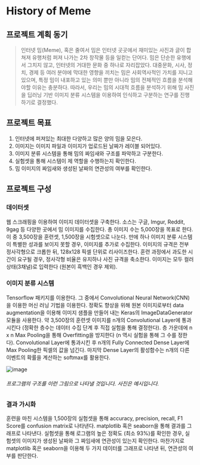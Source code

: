 # History of Meme

## 프로젝트 계획 동기
> 인터넷 밈(Meme), 혹은 줄여서 밈은 인터넷 곳곳에서 재미있는 사진과 글이 합쳐져 유행처럼 퍼져 나가는 2차 창작물 등을 일컫는 단어다. 밈은 단순한 유행에서 그치지 않고, 인터넷의 거대한 문화 중 하나로 자리잡았다. 대중문화, 시사, 정치, 경제 등 여러 분야에 막대한 영향을 끼치는 밈은 사회역사적인 가치를 지니고 있으며, 특정 밈이 내포하고 있는 의미 뿐만 아니라 밈의 전체적인 흐름을 분석해야할 이유는 충분하다. 따라서, 우리는 밈의 시대적 흐름을 분석하기 위해 밈 사진을 딥러닝 기반 이미지 분류 시스템을 이용하여 인식하고 구분하는 연구를 진행하기로 결정했다. 

## 프로젝트 목표
1. 인터넷에 퍼져있는 최대한 다양하고 많은 양의 밈을 모은다.
  1. 이미지는 이미지 파일과 이미지가 업로드된 날짜가 레이블 되어있다.
2. 이미지 분류 시스템을 통해 밈의 짜임새와 구조를 파악하고 구분한다.
3. 실험셋을 통해 시스템이 제 역할을 수행하는지 확인한다.
4. 밈 이미지의 짜임새와 생성된 날짜의 연관성의 여부를 확인한다.

## 프로젝트 구성
### 데이터셋 
웹 스크래핑을 이용하여 이미지 데이터셋을 구축한다. 소스는 구글, Imgur, Reddit, 9gag 등 다양한 곳에서 밈 이미지를 수집한다. 총 이미지 수는 5,000장을 목표로 한다. 이 중 3,500장을 훈련셋, 1,500장을 시험셋으로 나눈다. 만에 하나 이미지 분류 시스템이 특별한 성과를 보이지 못할 경우, 이미지를 추가로 수집한다. 이미지의 규격은 전부 정사각형으로 크롭한 뒤, 128x128 픽셀 단위로 리사이즈한다. 훈련 과정에서 과도한 시간이 요구될 경우, 정사각형 비율은 유지하나 사진 규격을 축소한다. 이미지는 모두 컬러 상태(3채널)로 입력한다 (원본이 흑백인 경우 제외). 

### 이미지 분류 시스템
Tensorflow 패키지를 이용한다. 그 중에서 Convolutional Neural Network(CNN)을 이용한 머신 러닝 기법을 이용한다. 정확도 향상을 위해 원본 이미지로부터 data augmentation을 이용해 이미지 샘플을 만들어 내는 Keras의 ImageDataGenerator 모듈을 사용한다. 약 3,500장의 훈련셋 이미지를 n개의 Convolutional Layer에 통과시킨다 (정확한 층수는 데이터 수집 단계 후 직접 실험을 통해 결정한다). 층 가운데에 n x n Max Pooling을 통해 Overfitting을 방지한다 (n 역시 실험을 통해 그 수를 정한다). Convolutional Layer에 통과시킨 후 n개의 Fully Connected Dense Layer에 Max Pooling한 픽셀의 값을 넘긴다. 마지막 Dense Layer의 활성함수는 n개의 다른 이벤트의 확률을 계산하는 softmax를 활용한다. 

![image](https://user-images.githubusercontent.com/46840483/134803750-d99cb185-ad94-4959-a02e-1d5dbf02b348.png)

###### 프로그램의 구조를 이런 그림으로 나타낼 것입니다. 사진은 예시입니다.

### 결과 가시화
훈련을 마친 시스템을 1,500장의 실험셋을 통해 accuracy, precision, recall, F1 Score를 confusion matrix로 나타낸다. matplotlib 혹은 seaborn을 통해 결과를 그래프로 나타낸다. 실험셋을 통해 로그램의 높은 정확도 (최소 93%)를 확인한 경우, 실험셋의 이미지가 생성된 날짜와 그 짜임새에 연관성이 있는지 확인한다. 마찬가지로 matplotlib 혹은 seaborn을 이용해 두 가지 데이터를 그래프로 나타낸 뒤, 연관성의 여부를 판단한다. 
